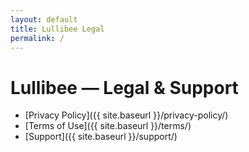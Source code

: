 ```yaml
---
layout: default
title: Lullibee Legal
permalink: /
---
```


# Lullibee — Legal & Support

- [Privacy Policy]({{ site.baseurl }}/privacy-policy/)
- [Terms of Use]({{ site.baseurl }}/terms/)
- [Support]({{ site.baseurl }}/support/)
